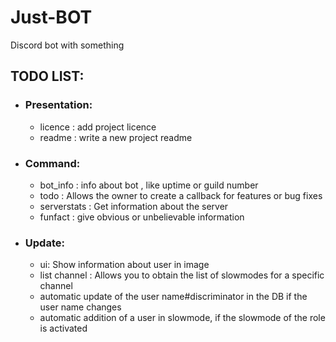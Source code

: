# Just-BOT
 Discord bot with something


## TODO LIST:

* ### Presentation:
    - licence : add project licence
    - readme : write a new project readme

* ### Command:
    - bot_info : info about bot , like uptime or guild number
    - todo : Allows the owner to create a callback for features or bug fixes
    - serverstats : Get information about the server
    - funfact : give obvious or unbelievable information

* ### Update:
    - ui: Show information about user in image
    - list channel : Allows you to obtain the list of slowmodes for a specific channel
    - automatic update of the user name#discriminator in the DB if the user name changes
    - automatic addition of a user in slowmode, if the slowmode of the role is activated